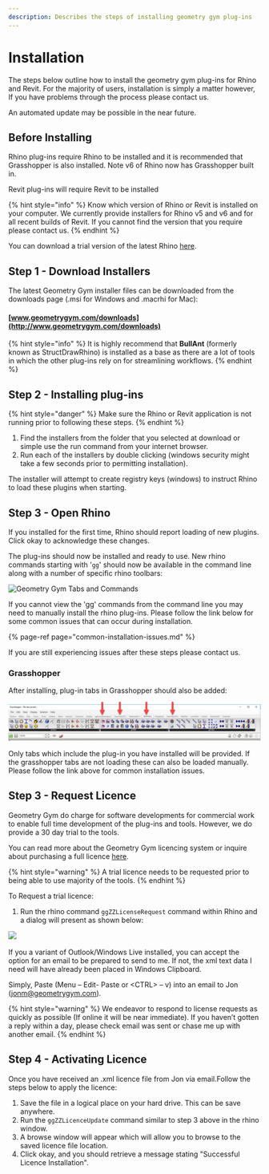 ```yaml
---
description: Describes the steps of installing geometry gym plug-ins
---
```


# Installation

The steps below outline how to install the geometry gym plug-ins for Rhino and Revit. For the majority of users, installation is simply a matter however, If you have problems through the process please contact us.

An automated update may be possible in the near future.

## Before Installing 

Rhino plug-ins require Rhino to be installed and it is recommended that Grasshopper is also installed. Note v6 of Rhino now has Grasshopper built in.  

Revit plug-ins will require Revit to be installed

{% hint style="info" %}
Know which version of Rhino or Revit is installed on your computer. We currently provide installers for Rhino v5 and v6 and for all recent builds of Revit. If you cannot find the version that you require please contact us. 
{% endhint %}

You can download a trial version of the latest Rhino [here](https://www.rhino3d.com/download). 

## Step 1 - Download Installers

The latest Geometry Gym installer files can be downloaded from the downloads page \(.msi for Windows and .macrhi for Mac\):

#### [www.geometrygym.com/downloads](http://www.geometrygym.com/downloads) 

{% hint style="info" %}
It is highly recommend that **BullAnt** \(formerly known as StructDrawRhino\) is installed as a base as there are a lot of tools in which the other plug-ins rely on for streamlining workflows.
{% endhint %}

## Step 2 - Installing plug-ins

{% hint style="danger" %}
Make sure the Rhino or Revit application is not running prior to following these steps.
{% endhint %}

1. Find the installers from the folder that you selected at download or simple use the run command from your internet browser. 
2. Run each of the installers by double clicking \(windows security might take a few seconds prior to permitting installation\).

The installer will attempt to create registry keys \(windows\) to instruct Rhino to load these plugins when starting. 

## Step  3 - Open Rhino

If you installed for the first time, Rhino should report loading of new plugins. Click okay to acknowledge these changes.

The plug-ins should now be installed and ready to use. New rhino commands starting with '`gg`'  should now be available in the command line along with a number of specific rhino toolbars:

![Geometry Gym Tabs and Commands](../.gitbook/assets/view-gg-commands.gif)

If you cannot view the 'gg' commands from the command line you may need to manually install the rhino plug-ins. Please follow the link below for some common issues that can occur during installation.

{% page-ref page="common-installation-issues.md" %}

If you are still experiencing issues after these steps please contact us. 

### Grasshopper

After installing, plug-in tabs in Grasshopper should also be added: 

![Geometry Gym Grasshopper Tabs](../.gitbook/assets/gh-tabs.png)

Only tabs which include the plug-in you have installed will be provided. If the grasshopper tabs are not loading these can also be loaded manually. Please follow the link above for common installation issues.

## Step 3 - Request Licence

Geometry Gym do charge for software developments for commercial work to enable full time development of the plug-ins and tools. However, we do provide a 30 day trial to the tools. 

You can read more about the Geometry Gym licencing system or inquire about purchasing a full licence [here](http://www.geometrygym.com/purchase).

{% hint style="warning" %}
A trial licence needs to be requested prior to being able to use majority of the tools.
{% endhint %}

To Request a trial licence:

1. Run the rhino command `ggZZLicenseRequest` command within Rhino and a dialog will present as shown below:

![](../.gitbook/assets/gglicence-request.gif)

If you a variant of Outlook/Windows Live installed, you can accept the option for an email to be prepared to send to me. If not, the xml text data I need will have already been placed in Windows Clipboard. 

Simply, Paste \(Menu – Edit- Paste or &lt;CTRL&gt; – v\) into an email to Jon \(jonm@geometrygym.com\). 

{% hint style="warning" %}
We endeavor to respond to license requests as quickly as possible \(If online it will be near immediate\). If you haven’t gotten a reply within a day, please check email was sent or chase me up with another email.
{% endhint %}

## Step 4 - Activating Licence

Once you have received an .xml licence file from Jon via email.Follow the steps below to apply the licence:

1. Save the file in a logical place on your hard drive. This can be save anywhere. 
2. Run the  `ggZZLicenceUpdate` command similar to step 3 above in the rhino window.
3. A browse window will appear which will allow you to browse to the saved licence file location. 
4. Click okay, and you should retrieve a message stating "Successful Licence Installation". 



